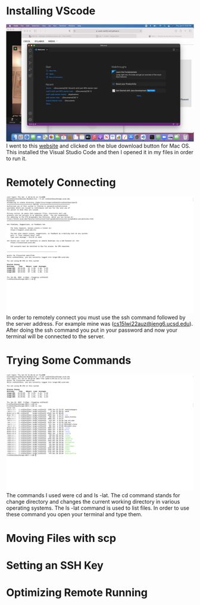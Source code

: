 # Installing VScode
![Image](DownloadVSCode.png)
I went to this [website](https://code.visualstudio.com/download) and clicked on the blue download button for Mac OS. This installed the Visual Studio Code and then I opened it in my files in order to run it.

# Remotely Connecting
![Image](RemotelyConnecting.png)
In order to remotely connect you must use the ssh command followed by the server address. For example mine was (cs15lwi22auz@ieng6.ucsd.edu). After doing the ssh command you put in your password and now your terminal will be connected to the server.

# Trying Some Commands
![Image](LatCommand.png)
The commands I used were cd and ls -lat. The cd command stands for change directory and changes the current working directory in various operating systems. 
The ls -lat command is used to list files. In order to use these command you open your terminal and type them. 
# Moving Files with scp

# Setting an SSH Key

# Optimizing Remote Running

